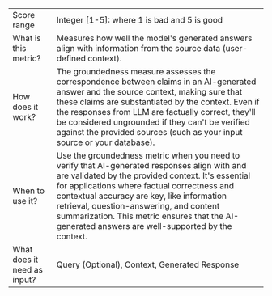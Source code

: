 | 	| |
| -- | -- |
| Score range |	Integer [1-5]: where 1 is bad and 5 is good |
| What is this metric? | Measures how well the model's generated answers align with information from the source data (user-defined context). |
| How does it work? | The groundedness measure assesses the correspondence between claims in an AI-generated answer and the source context, making sure that these claims are substantiated by the context. Even if the responses from LLM are factually correct, they'll be considered ungrounded if they can't be verified against the provided sources (such as your input source or your database). |
| When to use it? |	Use the groundedness metric when you need to verify that AI-generated responses align with and are validated by the provided context. It's essential for applications where factual correctness and contextual accuracy are key, like information retrieval, question-answering, and content summarization. This metric ensures that the AI-generated answers are well-supported by the context. |
| What does it need as input? |	Query (Optional), Context, Generated Response |
